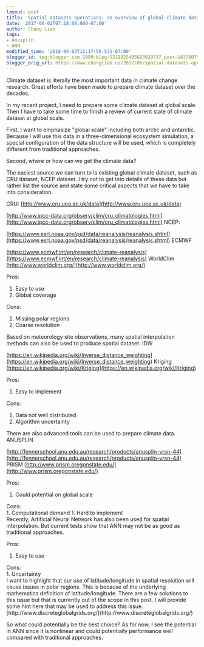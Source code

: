 ```yaml
---
layout: post
title: 'Spatial datasets operations: an overview of global climate dataset and interpolation'
date: '2017-06-02T07:18:00.000-07:00'
author: Chang Liao
tags:
- Anusplin
- ANN
modified_time: '2018-04-03T12:17:59.571-07:00'
blogger_id: tag:blogger.com,1999:blog-5219825485683920737.post-1037807517236776229
blogger_orig_url: https://www.changliao.us/2017/06/spatial-datasets-operations-005.html
---
```


Climate dataset is literally the most important data in climate change 
research. Great efforts have been made to prepare climate dataset over the 
decades. 

In my recent project, I need to prepare some climate dataset at global scale. 
Then I have to take some time to finish a review of current state of climate 
dataset at global scale. 

First, I want to emphasize "global scale" including both arctic and antarctic. 
Because I will use this data in a three-dimensional ecosystem simulation, a 
special configuration of the data structure will be used, which is completely 
different from traditional approaches. 

Second, where or how can we get the climate data? 

The easiest source we can turn to is existing global climate dataset, such as 
CRU dataset, NCEP dataset. I try not to get into details of these data but 
rather list the source and state some critical aspects that we have to take 
into consideration. 

CRU: 
[http://www.cru.uea.ac.uk/data](http://www.cru.uea.ac.uk/data) 

[http://www.ipcc-data.org/observ/clim/cru_climatologies.html](http://www.ipcc-data.org/observ/clim/cru_climatologies.html) 
NCEP: 

[https://www.esrl.noaa.gov/psd/data/reanalysis/reanalysis.shtml](https://www.esrl.noaa.gov/psd/data/reanalysis/reanalysis.shtml) 
ECMWF 

[https://www.ecmwf.int/en/research/climate-reanalysis](https://www.ecmwf.int/en/research/climate-reanalysis) 
WorldClim 
[http://www.worldclim.org/](http://www.worldclim.org/) 

Pros: 
1. Easy to use 
1. Global coverage 

Cons: 
1. Missing polar regions 
1. Coarse resolution 


Based on meteorology site observations, many spatial interpolation methods can 
also be used to produce spatial dataset. 
IDW 

[https://en.wikipedia.org/wiki/Inverse_distance_weighting](https://en.wikipedia.org/wiki/Inverse_distance_weighting) 
Kriging 
[https://en.wikipedia.org/wiki/Kriging](https://en.wikipedia.org/wiki/Kriging) 

Pros: 
1. Easy to implement 

Cons: 
1. Data not well distributed 
1. Algorithm uncertainty 


There are also advanced tools can be used to prepare climate data. 
ANUSPLIN 

[http://fennerschool.anu.edu.au/research/products/anusplin-vrsn-44](http://fennerschool.anu.edu.au/research/products/anusplin-vrsn-44) 
PRISM 
[http://www.prism.oregonstate.edu/](http://www.prism.oregonstate.edu/) 

Pros: 

1. Could potential on global scale 


<div>Cons:<div>1. Computational demand 
1. Hard to implement 
<div> 
Recently, Artificial Neural Network has also been used for spatial 
interpolation. But current tests show that ANN may not be as good as 
traditional approaches. 

Pros: 
1. Easy to use 

<div>Cons:<div>1. Uncertainty 
<div> 
<div>I want to highlight that our use of latitude/longitude in spatial 
resolution will cause issues in polar regions. This is because of the 
underlying mathematics definition of latitude/longitude. There are a few 
solutions to this issue but that is currently out of the scope in this post. I 
will provide some hint here that may be used to address this issue. 
[http://www.discreteglobalgrids.org/](http://www.discreteglobalgrids.org/) 

So what could potentially be the best choice? 
As for now, I see the potential in ANN since it is nonlinear and could 
potentially performance well compared with traditional approaches. 